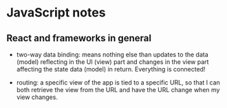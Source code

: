 # JavaScript notes

## React and frameworks in general
* two-way data binding: means nothing else than updates to the data
  (model) reflecting in the UI (view) part and changes in the view part
  affecting the state data (model) in return. Everything is connected!

* routing: a specific view of the app is tied to a specific URL, so that
  I can both retrieve the view from the URL and have the URL change when
  my view changes.
